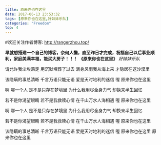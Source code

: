 ```yaml
---
title: 原来你也在这里
date: 2017-06-13 23:53:32
tags: [原来你也在这里,好妹妹乐队]
categories: "Freedom"
top: 4
---
```



#欢迎关注作者博客: http://rangerzhou.top/


**早就想搭建一个自己的博客，奈何人懒，直至昨日才完成，祝福自己以后事业顺利，家庭美满幸福，能买大房子！！！**
**《原来你也在这里》**
*好妹妹乐队*

请允许我尘埃落定 
用沉默埋葬了过去
满身风雨我从海上来 
才隐居在这沙漠里
<!--more-->

该隐瞒的事总清晰 
千言万语只能无语
爱是天时地利的迷信 
喔 原来你也在这里

啊 哪一个人 
是不是只存在梦境里
为什么我用尽全身力气
却换来半生回忆

若不是你渴望眼睛 
若不是我救赎心情
在千山万水人海相遇 
喔 原来你也在这里

啊 哪一个人 
是不是只存在梦境里
为什么我用尽全身力气
却换来半生回忆

若不是你渴望眼睛 
若不是我救赎心情
在千山万水人海相遇 
喔 原来你也在这里

该隐瞒的事总清晰 
千言万语只能无语
爱是天时地利的迷信 
喔 原来你也在这里
原来你也在这里
